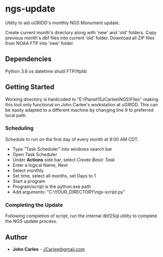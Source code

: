 # ngs-update

Utility to aid uGRIDD's monthly NGS Monument update.

Create current month's directory along with 'new' and 'old' folders. Copy previous month's dbf files into current 'old' folder. Download all ZIP files from NOAA FTP into 'new' folder.

## Dependencies
Python 3.6
os
datetime
shutil
FTP/ftplib 

## Getting Started
Working directory is hardcoded to "E:\Planet15JCarlee\NGS\Files" making this tool only functional on John Carlee's workstation at uGRIDD. This can be easily adapted to a different machine by changing line 9 to preferred local path.

### Scheduling

Schedule to run on the first day of every month at 9:00 AM CDT.
* Type "Task Scheduler" into windows search bar
* Open Task Scheduler
* Under **Actions** side bar, select *Create Basic Task*
* Enter a logical Name, Next
* Select monthly
* Set time, select all months, set Days to 1
* Start a program
* Program/script is the python.exe path
* Add arguments: "C:\YOUR_DIRECTORY\ngs-script.py"

### Completing the Update

Following completion of script, run the internal dbf2Sql utility to complete the NGS update process.

## Author

* **John Carlee** - JCarlee@gmail.com
